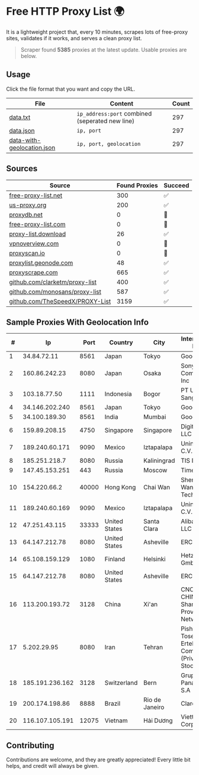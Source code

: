 
# Free HTTP Proxy List 🌍

It is a lightweight project that, every 10 minutes, scrapes lots of free-proxy sites, validates if it works, and serves a clean proxy list.


> Scraper found **5385** proxies at the latest update. Usable proxies are below.

## Usage

Click the file format that you want and copy the URL.


|File|Content|Count|
|----|-------|-----|
|[data.txt](https://raw.githubusercontent.com/themiralay/Proxy-List-World/master/data.txt)|`ip_address:port` combined (seperated new line)|297|
|[data.json](https://raw.githubusercontent.com/themiralay/Proxy-List-World/master/data.json)|`ip, port`|297|
|[data-with-geolocation.json](https://raw.githubusercontent.com/themiralay/Proxy-List-World/master/data-with-geolocation.json)|`ip, port, geolocation`|297|

## Sources

|Source|Found Proxies|Succeed|
|------|-------------|-------|
|[free-proxy-list.net](https://free-proxy-list.net)|300|✅|
|[us-proxy.org](https://www.us-proxy.org)|200|✅|
|[proxydb.net](http://proxydb.net)|0|🚫|
|[free-proxy-list.com](https://free-proxy-list.com/?page=&port=&type%5B%5D=http&type%5B%5D=https&up_time=0&search=Search)|0|🚫|
|[proxy-list.download](https://www.proxy-list.download/HTTP)|26|✅|
|[vpnoverview.com](https://vpnoverview.com/privacy/anonymous-browsing/free-proxy-servers)|0|🚫|
|[proxyscan.io](https://www.proxyscan.io)|0|🚫|
|[proxylist.geonode.com](https://proxylist.geonode.com/api/proxy-list?limit=300&page=1&sort_by=lastChecked&sort_type=desc&protocols=http,https)|48|✅|
|[proxyscrape.com](https://api.proxyscrape.com/v2/?request=displayproxies&protocol=http&timeout=10000&country=all&ssl=all&anonymity=all)|665|✅|
|[github.com/clarketm/proxy-list](https://raw.githubusercontent.com/clarketm/proxy-list/master/proxy-list-raw.txt)|400|✅|
|[github.com/monosans/proxy-list](https://raw.githubusercontent.com/monosans/proxy-list/main/proxies/http.txt)|587|✅|
|[github.com/TheSpeedX/PROXY-List](https://raw.githubusercontent.com/TheSpeedX/PROXY-List/master/http.txt)|3159|✅|


## Sample Proxies With Geolocation Info

|#|Ip|Port|Country|City|Internet Service Provider|
|-|--|----|-------|----|-------------------------|
|1|34.84.72.11|8561|Japan|Tokyo|Google LLC|
|2|160.86.242.23|8080|Japan|Osaka|Sony Network Communications Inc|
|3|103.18.77.50|1111|Indonesia|Bogor|PT Usaha Adi Sanggoro|
|4|34.146.202.240|8561|Japan|Tokyo|Google LLC|
|5|34.100.189.30|8561|India|Mumbai|Google LLC|
|6|159.89.208.15|4750|Singapore|Singapore|DigitalOcean, LLC|
|7|189.240.60.171|9090|Mexico|Iztapalapa|Uninet S.A. de C.V.|
|8|185.251.218.7|8080|Russia|Kaliningrad|TIS Dialog LLC|
|9|147.45.153.251|443|Russia|Moscow|TimeWeb Ltd.|
|10|154.220.66.2|40000|Hong Kong|Chai Wan|Shenzhen Wanghu Technology Co|
|11|189.240.60.169|9090|Mexico|Iztapalapa|Uninet S.A. de C.V.|
|12|47.251.43.115|33333|United States|Santa Clara|Alibaba Cloud LLC|
|13|64.147.212.78|8080|United States|Asheville|ERC Broadband|
|14|65.108.159.129|1080|Finland|Helsinki|Hetzner Online GmbH|
|15|64.147.212.78|8080|United States|Asheville|ERC Broadband|
|16|113.200.193.72|3128|China|Xi'an|CNC Group CHINA169 Shannxi Province Network|
|17|5.202.29.95|8080|Iran|Tehran|Pishgaman Toseeh Ertebatat Company (Private Joint Stock)|
|18|185.191.236.162|3128|Switzerland|Bern|Grupo Panaglobal 15 S.A|
|19|200.174.198.86|8888|Brazil|Rio de Janeiro|Claro S.A|
|20|116.107.105.191|12075|Vietnam|Hải Dương|Viettel Corporation|



## Contributing

Contributions are welcome, and they are greatly appreciated! Every
little bit helps, and credit will always be given.

